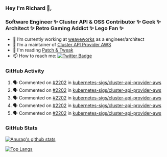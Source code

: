 ### Hey I'm Richard 👋, 

<h3 align="left">Software Engineer ✨ Cluster API & OSS Contributor ✨ Geek ✨ Architect ✨ Retro Gaming Addict ✨ Lego Fan ✨</h3>

- 🔭 I’m currently working at [weaveworks](https://github.com/weaveworks) as a engineer/architect
- 👯 I’m a maintainer of [Cluster API Provider AWS](https://github.com/kubernetes-sigs/cluster-api-provider-aws)
- 💬 I'm reading [Patch & Tweak](https://bjooks.com/products/patch-tweak-exploring-modular-synthesis)
- 📫 How to reach me: [![Twitter Badge](https://img.shields.io/badge/-@fruit_case-00acee?style=flat&logo=Twitter&logoColor=white)](https://twitter.com/intent/follow?screen_name=fruit_case "Follow on Twitter")

### GitHub Activity 

<!--START_SECTION:activity-->
1. 🗣 Commented on [#2202](https://github.com/kubernetes-sigs/cluster-api-provider-aws/issues/2202) in [kubernetes-sigs/cluster-api-provider-aws](https://github.com/kubernetes-sigs/cluster-api-provider-aws)
2. 🗣 Commented on [#2202](https://github.com/kubernetes-sigs/cluster-api-provider-aws/issues/2202) in [kubernetes-sigs/cluster-api-provider-aws](https://github.com/kubernetes-sigs/cluster-api-provider-aws)
3. 🗣 Commented on [#2202](https://github.com/kubernetes-sigs/cluster-api-provider-aws/issues/2202) in [kubernetes-sigs/cluster-api-provider-aws](https://github.com/kubernetes-sigs/cluster-api-provider-aws)
4. 🗣 Commented on [#2202](https://github.com/kubernetes-sigs/cluster-api-provider-aws/issues/2202) in [kubernetes-sigs/cluster-api-provider-aws](https://github.com/kubernetes-sigs/cluster-api-provider-aws)
5. 🗣 Commented on [#2202](https://github.com/kubernetes-sigs/cluster-api-provider-aws/issues/2202) in [kubernetes-sigs/cluster-api-provider-aws](https://github.com/kubernetes-sigs/cluster-api-provider-aws)
<!--END_SECTION:activity-->

### GitHub Stats

[![Anurag's github stats](https://github-readme-stats.vercel.app/api?username=richardcase&count_private=true&show_icons=true)](https://github.com/anuraghazra/github-readme-stats)

[![Top Langs](https://github-readme-stats.vercel.app/api/top-langs/?username=richardcase&hide=html&layout=compact)](https://github.com/anuraghazra/github-readme-stats)
